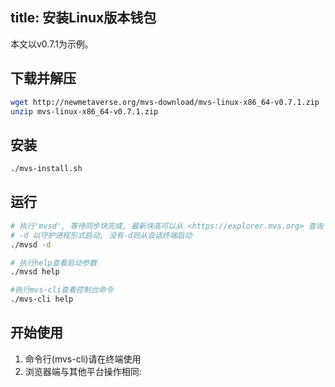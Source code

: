 title: 安装Linux版本钱包
---

本文以v0.7.1为示例。

## 下载并解压
```bash
wget http://newmetaverse.org/mvs-download/mvs-linux-x86_64-v0.7.1.zip
unzip mvs-linux-x86_64-v0.7.1.zip
```

## 安装
```bash
./mvs-install.sh
```

## 运行
```bash
# 执行'mvsd', 等待同步块完成, 最新块高可以从 <https://explorer.mvs.org> 查询
# -d 以守护进程形式启动, 没有-d则从会话终端启动
./mvsd -d

# 执行help查看启动参数
./mvsd help

#执行mvs-cli查看控制台命令
./mvs-cli help
```

## 开始使用
1. 命令行(mvs-cli)请在终端使用
2. 浏览器端与其他平台操作相同:

